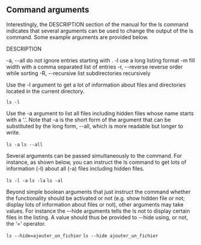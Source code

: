 ## Command arguments

Interestingly, the DESCRIPTION section of the manual for the ls command indicates that several arguments can be used to change the output of the ls command. Some example arguments are provided below.

DESCRIPTION

-a, --all do not ignore entries starting with .
-l     use a long listing format
-m     fill width with a comma separated list of entries
-r, --reverse reverse order while sorting
-R, --recursive list subdirectories recursively

Use the -l argument to get a lot of information about files and directories located in the current directory. 

`ls -l`

Use the -a argument to list all files including hidden files whose name starts with a ‘.’. Note that -a is the short form of the argument that can be substituted by the long form, --all, which is more readable but longer to write.

`ls -a`
`ls --all` 

Several arguments can be passed simultaneously to the command. For instance, as shown below, you can instruct the ls command to get lots of information (-l) about all (-a) files including hidden files.

`ls -l -a`
`ls -la`
`ls -al`

Beyond simple boolean arguments that just instruct the command whether the functionality should be activated or not (e.g. show hidden file or not; display lots of information about files or not), other arguments may take values. For instance the --hide arguments tells the ls not to display certain files in the listing. A value should thus be provided to --hide using, or not, the ‘=’ operator.

  `ls --hide=ajouter_un_fichier`
  `ls --hide ajouter_un_fichier`


